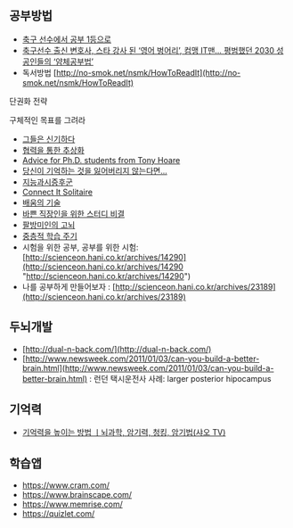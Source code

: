 ## 공부방법
* [축구 선수에서 공부 1등으로](http://agile.egloos.com/4062456 "축구 선수에서 공부 1등으로")
* [축구선수 출신 변호사, 스타 강사 된 ‘영어 벙어리’, 컴맹 IT맨… 평범했던 2030 성공인들의 ‘얌체공부법’](http://news.naver.com/main/read.nhn?mode=LSD&amp;mid=sec&amp;sid1=102&amp;oid=262&amp;aid=0000000904 "축구선수 출신 변호사, 스타 강사 된 ‘영어 벙어리’, 컴맹 IT맨… 평범했던 2030 성공인들의 ‘얌체 공부법’")
* 독서방법 [http://no-smok.net/nsmk/HowToReadIt](http://no-smok.net/nsmk/HowToReadIt)

단권화 전략

구체적인 목표를 그려라

* [그들은 신기하다](http://no-smok.net/nsmk/%EA%B7%B8%EB%93%A4%EC%9D%80%EC%B0%B8%EC%8B%A0%EA%B8%B0%ED%95%98%EB%8B%A4 "그들은 신기하다")
* [협력을 통한 추상화](http://www.ibm.com/developerworks/kr/library/dwclm/20071030/ "협력을 통한 추상화")
* [Advice for Ph.D. students from Tony Hoare](http://www.kierberg.com/videos/advice-for-phd-students-from-tony-hoare "Advice for Ph.D. students from Tony Hoare")
* [당신이 기억하는 것을 잃어버리지 않는다면...](http://mbastory.tistory.com/289 "당신이 기억하는 것을 잃어버리지 않는다면...")
* [지능과시증후군](http://no-smok.net/nsmk/%EC%A7%80%EB%8A%A5%EA%B3%BC%EC%8B%9C%EC%A6%9D%ED%9B%84%EA%B5%B0 "지능과시증후군")
* [Connect It Solitaire](http://no-smok.net/nsmk/ConnectItSolitaire "http://no-smok.net/nsmk/ConnectItSolitaire")
* [배움의 기술](http://moai.tistory.com/569 "http://moai.tistory.com/569")
* [바쁜 직장인을 위한 스터디 비결](http://agile.egloos.com/3684946 "http://agile.egloos.com/3684946")
* [팔방미인의 고뇌](http://agile.egloos.com/2580241 "http://agile.egloos.com/2580241")
* [중층적 학습 주기](http://agile.egloos.com/5200994 "http://agile.egloos.com/5200994")
* 시험을 위한 공부, 공부를 위한 시험:
[http://scienceon.hani.co.kr/archives/14290](http://scienceon.hani.co.kr/archives/14290 "http://scienceon.hani.co.kr/archives/14290")
* 나를 공부하게 만들어보자 : [http://scienceon.hani.co.kr/archives/23189](http://scienceon.hani.co.kr/archives/23189)

## 두뇌개발
* [http://dual-n-back.com/](http://dual-n-back.com/)
* [http://www.newsweek.com/2011/01/03/can-you-build-a-better-brain.html](http://www.newsweek.com/2011/01/03/can-you-build-a-better-brain.html)
: 런던 택시운전사 사례: larger posterior hipocampus

## 기억력
- [기억력을 높이는 방법 ㅣ뇌과학, 암기력, 청킹, 암기법(샤오 TV)](https://www.youtube.com/watch?v=0zJy6MfNL28)

## 학습앱
- https://www.cram.com/
- https://www.brainscape.com/
- https://www.memrise.com/
- https://quizlet.com/
